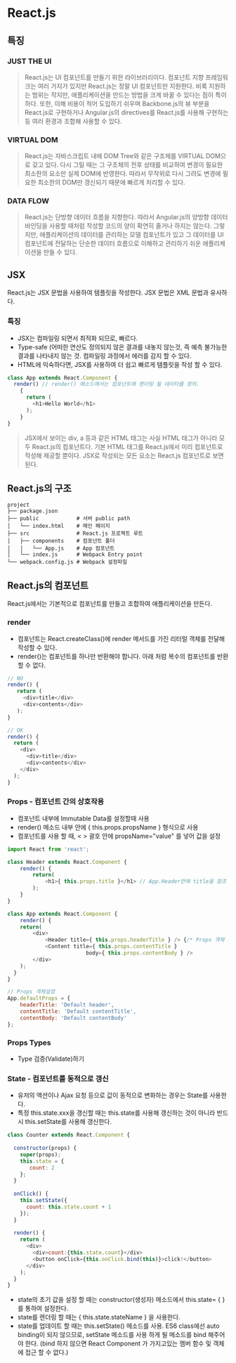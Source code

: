 # React.js

## 특징

### JUST THE UI
> React.js는 UI 컴포넌트를 만들기 위한 라이브러리이다. 컴포넌트 지향 프레임워크는 여러 가지가 있지만 React.js는 정말 UI 컴포넌트만 지원한다. 비록 지원하는 범위는 작지만, 애플리케이션을 만드는 방법을 크게 바꿀 수 있다는 점이 특이하다. 또한, 이해 비용이 적어 도입하기 쉬우며 Backbone.js의 뷰 부분을 React.js로 구현하거나 Angular.js의 directives를 React.js를 사용해 구현하는 등 여러 환경과 조합해 사용할 수 있다.

### VIRTUAL DOM
> React.js는 자바스크립트 내에 DOM Tree와 같은 구조체를 VIRTUAL DOM으로 갖고 있다. 다시 그릴 때는 그 구조체의 전후 상태를 비교하여 변경이 필요한 최소한의 요소만 실제 DOM에 반영한다. 따라서 무작위로 다시 그려도 변경에 필요한 최소한의 DOM만 갱신되기 때문에 빠르게 처리할 수 있다.

### DATA FLOW
> React.js는 단방향 데이터 흐름을 지향한다. 따라서 Angular.js의 양방향 데이터 바인딩을 사용할 때처럼 작성할 코드의 양이 확연히 줄거나 하지는 않는다. 그렇지만, 애플리케이션의 데이터를 관리하는 모델 컴포넌트가 있고 그 데이터를 UI 컴포넌트에 전달하는 단순한 데이터 흐름으로 이해하고 관리하기 쉬운 애플리케이션을 만들 수 있다.

## JSX
React.js는 JSX 문법을 사용하여 템플릿을 작성한다. JSX 문법은 XML 문법과 유사하다.

### 특징
* JSX는 컴파일링 되면서 최적화 되므로, 빠르다.
* Type-safe (어떠한 연산도 정의되지 않은 결과를 내놓지 않는것, 즉 예측 불가능한 결과를 나타내지 않는 것. 컴파일링 과정에서 에러를 감지 할 수 있다.
* HTML에 익숙하다면, JSX를 사용하여 더 쉽고 빠르게 템플릿을 작성 할 수 있다.


```javascript
class App extends React.Component {
  render() // render() 메소드에서는 컴포넌트에 렌더링 될 데이타를 정의.
    {
      return (
        <h1>Hello World</h1>
      );
    }
}
```

> JSX에서 보이는 div, a 등과 같은 HTML 태그는 사실 HTML 태그가 아니라 모두 React.js의 컴포넌트다. 기본 HTML 태그를 React.js에서 미리 컴포넌트로 작성해 제공할 뿐이다. JSX로 작성되는 모든 요소는 React.js 컴포넌트로 보면 된다.

## React.js의 구조
```
project
├── package.json         
├── public            # 서버 public path
│   └── index.html    # 메인 페이지
├── src               # React.js 프로젝트 루트
│   ├── components    # 컴포넌트 폴더
│   │   └── App.js    # App 컴포넌트
│   └── index.js      # Webpack Entry point
└── webpack.config.js # Webpack 설정파일
```

## React.js의 컴포넌트

React.js에서는 기본적으로 컴포넌트를 만들고 조합하여 애플리케이션을 만든다.

### render

* 컴포넌트는 React.createClass()에 render 메서드를 가진 리터럴 객체를 전달해 작성할 수 있다.
* render()는 컴포넌트를 하나만 반환해야 합니다. 아래 처럼 복수의 컴포넌트를 반환할 수 없다.

```javascript
// NO
render() {
   return (
     <div>title</div>
     <div>contents</div>
   );
}

// OK
render() {
  return (
    <div>
      <div>title</div>
      <div>contents</div>
    </div>
  );
}
```

### Props - 컴포넌트 간의 상호작용

  * 컴포넌트 내부에 Immutable Data를 설정할때 사용
  * render() 메소드 내부 안에 { this.props.propsName } 형식으로 사용
  * 컴포넌트를 사용 할 때, < > 괄호 안에 propsName="value" 를 넣어 값을 설정  

```javascript
import React from 'react';

class Header extends React.Component {
	render() {
		return(
			<h1>{ this.props.title }</h1> // App.Header안에 title을 참조
		);
	}
}

class App extends React.Component {
	render() {
    return(
        <div>
        	<Header title={ this.props.headerTitle } /> {/* Props 객체 참조 */}
        	<Content title={ this.props.contentTitle }
        			     body={ this.props.contentBody } />
        </div>
    );
  }
}

// Props 객체설정
App.defaultProps = { 
    headerTitle: 'Default header',
    contentTitle: 'Default contentTitle',
    contentBody: 'Default contentBody'
};
```

### Props Types

* Type 검증(Validate)하기

### State - 컴포넌트를 동적으로 갱신

* 유저의 액션이나 Ajax 요청 등으로 값이 동적으로 변화하는 경우는 State를 사용한다. 
* 특정 this.state.xxx을 갱신할 때는 this.state를 사용해 갱신하는 것이 아니라 반드시 this.setState를 사용해 갱신한다.

```javascript
class Counter extends React.Component {
  
  constructor(props) {
    super(props);
    this.state = {
       count: 2
    };
  }
  
  onClick() {
    this.setState({
      count: this.state.count + 1
    });
  }
  
  render() {
    return (
      <div>
        <div>count:{this.state.count}</div>
        <button onClick={this.onClick.bind(this)}>click!</button>
      </div>
    );
  }
}
```

* state의 초기 값을 설정 할 때는 constructor(생성자) 메소드에서 this.state= { } 를 통하여 설정한다.
* state를 렌더링 할 때는 { this.state.stateName } 을 사용한다.
* state를 업데이트 할 때는 this.setState() 메소드를 사용. ES6 class에선 auto binding이 되지 않으므로, setState 메소드를 사용 하게 될 메소드를 bind 해주어야 한다. (bind 하지 않으면 React Component 가 가지고있는 멤버 함수 및 객체에 접근 할 수 없다.)
